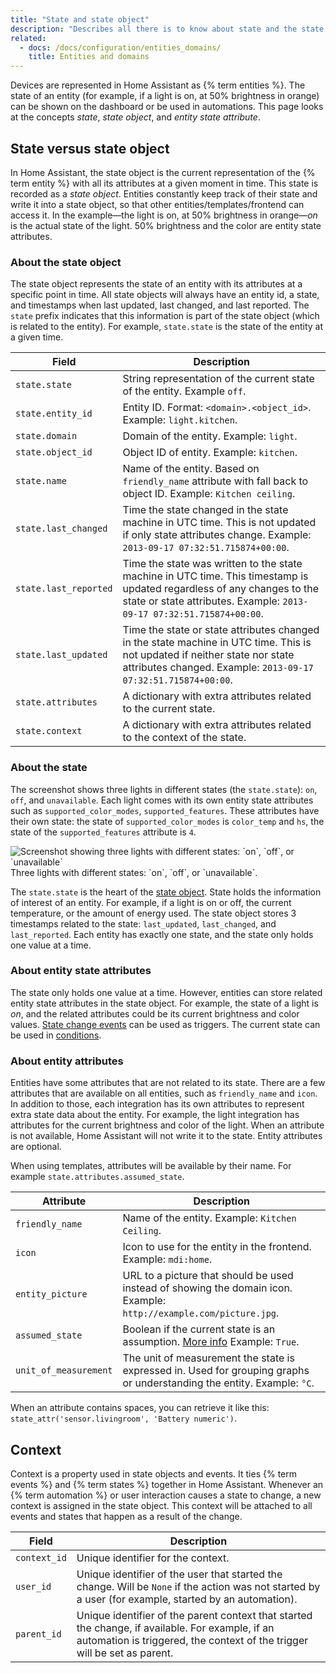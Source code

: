 ```yaml
---
title: "State and state object"
description: "Describes all there is to know about state and the state object in Home Assistant."
related:
  - docs: /docs/configuration/entities_domains/
    title: Entities and domains
---
```


Devices are represented in Home Assistant as {% term entities %}. The state of an entity (for example, if a light is on, at 50% brightness in orange) can be shown on the dashboard or be used in automations. This page looks at the concepts _state_, _state object_, and _entity state attribute_.

## State versus state object

In Home Assistant, the state object is the current representation of the {% term entity %} with all its attributes at a given moment in time. This state is recorded as a _state object_. Entities constantly keep track of their state and write it into a state object, so that other entities/templates/frontend can access it. In the example&mdash;the light is on, at 50% brightness in orange&mdash;_on_ is the actual state of the light. 50% brightness and the color are entity state attributes.

### About the state object

The state object represents the state of an entity with its attributes at a specific point in time. All state objects will always have an entity id, a state, and timestamps when last updated, last changed, and last reported.
The `state` prefix indicates that this information is part of the state object (which is related to the entity). For example, `state.state` is the state of the entity at a given time.

| Field                 | Description                                                                                                                                                                                     |
| --------------------- | ----------------------------------------------------------------------------------------------------------------------------------------------------------------------------------------------- |
| `state.state`         | String representation of the current state of the entity. Example `off`.                                                                                                                        |
| `state.entity_id`     | Entity ID. Format: `<domain>.<object_id>`. Example: `light.kitchen`.                                                                                                                            |
| `state.domain`        | Domain of the entity. Example: `light`.                                                                                                                                                         |
| `state.object_id`     | Object ID of entity. Example: `kitchen`.                                                                                                                                                        |
| `state.name`          | Name of the entity. Based on `friendly_name` attribute with fall back to object ID. Example: `Kitchen ceiling`.                                                                                 |
| `state.last_changed`  | Time the state changed in the state machine in UTC time. This is not updated if only state attributes change. Example: `2013-09-17 07:32:51.715874+00:00`.                                      |
| `state.last_reported` | Time the state was written to the state machine in UTC time. This timestamp is updated regardless of any changes to the state or state attributes. Example: `2013-09-17 07:32:51.715874+00:00`. |
| `state.last_updated`  | Time the state or state attributes changed in the state machine in UTC time. This is not updated if neither state nor state attributes changed. Example: `2013-09-17 07:32:51.715874+00:00`.    |
| `state.attributes`    | A dictionary with extra attributes related to the current state.                                                                                                                                |
| `state.context`       | A dictionary with extra attributes related to the context of the state.                                                                                                                         |

### About the state

The screenshot shows three lights in different states (the `state.state`): `on`, `off`, and `unavailable`. Each light comes with its own entity state attributes such as `supported_color_modes`, `supported_features`. These attributes have their own state: the state of `supported_color_modes` is `color_temp` and `hs`, the state of the `supported_features` attribute is `4`.

<p class='img'>
  <img src='/images/integrations/light/state_light.png' alt='Screenshot showing three lights with different states: `on`, `off`, or `unavailable`'>
  Three lights with different states: `on`, `off`, or `unavailable`.
</p>

The `state.state` is the heart of the [state object](#about-the-state-object). State holds the information of interest of an entity. For example, if a
light is on or off, the current temperature, or the amount of energy used. The state object stores 3
timestamps related to the state: `last_updated`, `last_changed`, and `last_reported`. Each
entity has exactly one state, and the state only holds one value at a time.

### About entity state attributes

The state only holds one value at a time. However, entities can store related entity state attributes in the state object. For example,
the state of a light is _on_, and the related attributes could be its
current brightness and color values. [State change events](/docs/configuration/events/#events-and-state-changes) can be used as triggers.
The current state can be used in [conditions](/docs/automation/condition/).

### About entity attributes

Entities have some attributes that are not related to its state. There are a few attributes that are available on all entities, such as `friendly_name` and `icon`. In addition to those, each integration has its own attributes to represent extra state data about the entity. For example, the light integration has attributes for the current brightness and color of the light. When an attribute is not available, Home Assistant will not write it to the state. Entity attributes are optional.

When using templates, attributes will be available by their name. For example `state.attributes.assumed_state`.

| Attribute             | Description                                                                                                                                   |
| --------------------- | --------------------------------------------------------------------------------------------------------------------------------------------- |
| `friendly_name`       | Name of the entity. Example: `Kitchen Ceiling`.                                                                                               |
| `icon`                | Icon to use for the entity in the frontend. Example: `mdi:home`.                                                                              |
| `entity_picture`      | URL to a picture that should be used instead of showing the domain icon. Example: `http://example.com/picture.jpg`.                           |
| `assumed_state`       | Boolean if the current state is an assumption. [More info](/blog/2016/02/12/classifying-the-internet-of-things/#classifiers) Example: `True`. |
| `unit_of_measurement` | The unit of measurement the state is expressed in. Used for grouping graphs or understanding the entity. Example: `°C`.                       |

When an attribute contains spaces, you can retrieve it like this: `state_attr('sensor.livingroom', 'Battery numeric')`.

## Context

Context is a property used in state objects and events. It ties {% term events %} and {% term states %} together in Home Assistant. Whenever an {% term automation %} or user interaction causes a state to change, a new context is assigned in the state object. This context will be attached to all events and states that happen as a result of the change.

| Field        | Description                                                                                                                                                                  |
| ------------ | ---------------------------------------------------------------------------------------------------------------------------------------------------------------------------- |
| `context_id` | Unique identifier for the context.                                                                                                                                           |
| `user_id`    | Unique identifier of the user that started the change. Will be `None` if the action was not started by a user (for example, started by an automation).                       |
| `parent_id`  | Unique identifier of the parent context that started the change, if available. For example, if an automation is triggered, the context of the trigger will be set as parent. |
